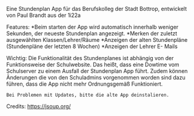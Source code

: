Eine Stundenplan App für das Berufskolleg der Stadt Bottrop, entwickelt von Paul Brandt aus der 1i22a

  Features:
    *Beim starten der App wird automatisch innerhalb weniger Sekunden, der neueste Stundenplan angezeigt.
    *Merken der zuletzt ausgewählten Klassen/Lehrer/Räume
    *Anzeigen der alten Stundenpläne (Stundenpläne der letzten 8 Wochen)
    *Anzeigen der Lehrer E- Mails


  Wichtig: Die Funktionalität des Stundenplanes ist abhängig von der Funktionsweise der Schulwebsite. Das heißt, dass eine Dowtime vom Schulserver zu einem Ausfall der Stundenplan App führt. Zudem können Änderungen die von den Schuladmins vorgenommen worden sind dazu   
  führen, dass die App nicht mehr Ordnungsgemäß Funktioniert.

    Bei Problemen mit Updates, bitte die alte App deinstalieren.

  Credits: https://jsoup.org/

